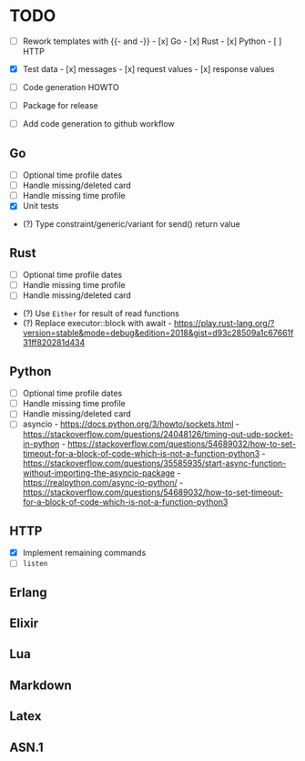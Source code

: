 # TODO

- [ ] Rework templates with {{- and -}}
      - [x] Go
      - [x] Rust
      - [x] Python
      - [ ] HTTP

- [x] Test data
      - [x] messages
      - [x] request values
      - [x] response values

- [ ] Code generation HOWTO
- [ ] Package for release
- [ ] Add code generation to github workflow

## Go
- [ ] Optional time profile dates
- [ ] Handle missing/deleted card
- [ ] Handle missing time profile
- [x] Unit tests
- (?) Type constraint/generic/variant for send() return value

## Rust
- [ ] Optional time profile dates
- [ ] Handle missing time profile
- [ ] Handle missing/deleted card
- (?) Use `Either` for result of read functions
- (?) Replace executor::block with await
      - https://play.rust-lang.org/?version=stable&mode=debug&edition=2018&gist=d93c28509a1c67661f31ff820281d434

## Python
- [ ] Optional time profile dates
- [ ] Handle missing time profile
- [ ] Handle missing/deleted card
- [ ] asyncio
      - https://docs.python.org/3/howto/sockets.html
      - https://stackoverflow.com/questions/24048126/timing-out-udp-socket-in-python
      - https://stackoverflow.com/questions/54689032/how-to-set-timeout-for-a-block-of-code-which-is-not-a-function-python3
      - https://stackoverflow.com/questions/35585935/start-async-function-without-importing-the-asyncio-package
      - https://realpython.com/async-io-python/
      - https://stackoverflow.com/questions/54689032/how-to-set-timeout-for-a-block-of-code-which-is-not-a-function-python3

## HTTP
- [x] Implement remaining commands
- [ ] `listen`

## Erlang

## Elixir

## Lua

## Markdown

## Latex

## ASN.1

